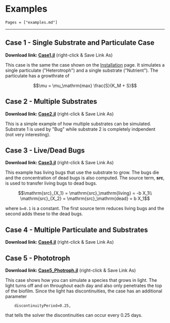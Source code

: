 
# Examples
```@contents
Pages = ["examples.md"]
```
---

## Case 1 - Single Substrate and Particulate Case
 **Download link: [Case1.jl](https://raw.githubusercontent.com/markowkes/Biofilm.jl/main/examples/Case1.jl)** (right-click & Save Link As)

This case is the same the case shown on the [Installation](@ref) page.  It simulates a single particulate ("Heterotroph") and a single substrate ("Nutrient").  The particulate has a growthrate of 
```math
\mu = \mu_\mathrm{max} \frac{S}{K_M + S}
```

## Case 2 - Multiple Substrates
**Download link: [Case2.jl](https://raw.githubusercontent.com/markowkes/Biofilm.jl/main/examples/Case2.jl)** (right-click & Save Link As)

This is a simple example of how multiple substrates can be simulated.  Substrate 1 is used by "Bug" while substrate 2 is completely indpendent (not very interesting).

## Case 3 - Live/Dead Bugs 
**Download link: [Case3.jl](https://raw.githubusercontent.com/markowkes/Biofilm.jl/main/examples/Case3.jl)** (right-click & Save Link As)

This example has living bugs that use the substrate to grow.  The bugs die and the concentration of dead bugs is also computed. The source term, **src**, is used to transfer living bugs to dead bugs.
```math
\mathrm{src}_{X_1} = \mathrm{src}_\mathrm{living} = -b X_1\\
\mathrm{src}_{X_2} = \mathrm{src}_\mathrm{dead} = b X_1
```
where `b=0.1` is a constant.  The first source term reduces living bugs and the second adds these to the dead bugs. 

## Case 4 - Multiple Particulate and Substrates
**Download link: [Case4.jl](https://raw.githubusercontent.com/markowkes/Biofilm.jl/main/examples/Case4.jl)** (right-click & Save Link As)

## Case 5 - Phototroph
**Download link: [Case5_Photroph.jl](https://raw.githubusercontent.com/markowkes/Biofilm.jl/main/examples/Case5_Photroph.jl)** (right-click & Save Link As)

This case shows how you can simulate a species that grows in light.  The light turns off and on throughout each day and also only penetrates the top of the biofilm.  Since the light has discontinuities, the case has an additional parameter
```
    discontinuityPeriod=0.25,
```
that tells the solver the discontinuities can occur every 0.25 days. 


